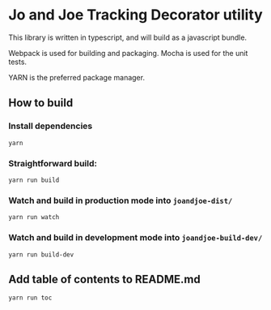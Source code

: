 # Jo and Joe Tracking Decorator utility

This library is written in typescript, and will build as a javascript bundle.

Webpack is used for building and packaging. Mocha is used for the unit tests.

YARN is the preferred package manager.

## How to build

### Install dependencies
`yarn`

### Straightforward build:
`yarn run build`

### Watch and build in production mode into `joandjoe-dist/`
`yarn run watch`

### Watch and build in development mode into `joandjoe-build-dev/`
`yarn run build-dev`


## Add table of contents to README.md
`yarn run toc`